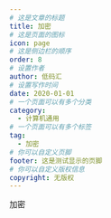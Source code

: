 ```yaml
---
# 这是文章的标题
title: 加密
# 这是页面的图标
icon: page
# 这是侧边栏的顺序
order: 8
# 设置作者
author: 低码汇
# 设置写作时间
date: 2020-01-01
# 一个页面可以有多个分类
category:
  - 计算机通用
# 一个页面可以有多个标签
tag:
  - 加密
# 你可以自定义页脚
footer: 这是测试显示的页脚
# 你可以自定义版权信息
copyright: 无版权
---
```

加密
